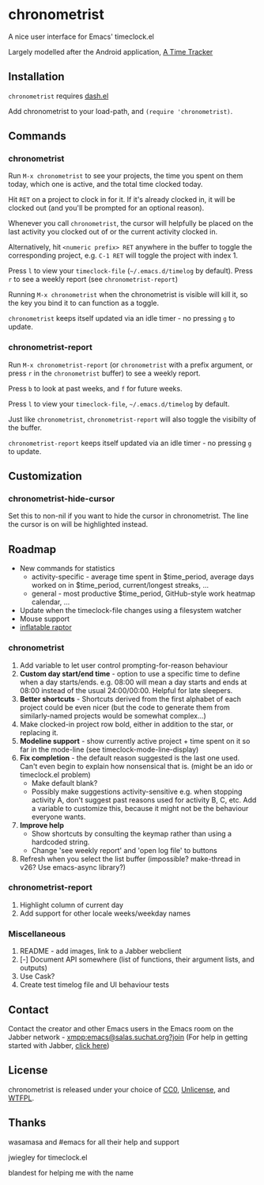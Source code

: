 # chronometrist
A nice user interface for Emacs' timeclock.el

Largely modelled after the Android application, [A Time Tracker](https://github.com/netmackan/ATimeTracker)

## Installation
`chronometrist` requires [dash.el](https://github.com/magnars/dash.el)

Add chronometrist to your load-path, and `(require 'chronometrist)`.

## Commands
### chronometrist
Run `M-x chronometrist` to see your projects, the time you spent on them today, which one is active, and the total time clocked today.

Hit `RET` on a project to clock in for it. If it's already clocked in, it will be clocked out (and you'll be prompted for an optional reason).

Whenever you call `chronometrist`, the cursor will helpfully be placed on the last activity you clocked out of or the current activity clocked in.

Alternatively, hit `<numeric prefix> RET` anywhere in the buffer to toggle the corresponding project, e.g. `C-1 RET` will toggle the project with index 1.

Press `l` to view your `timeclock-file` (`~/.emacs.d/timelog` by default). Press `r` to see a weekly report (see `chronometrist-report`)

Running `M-x chronometrist` when the chronometrist is visible will kill it, so the key you bind it to can function as a toggle.

`chronometrist` keeps itself updated via an idle timer - no pressing `g` to update.

### chronometrist-report
Run `M-x chronometrist-report` (or `chronometrist` with a prefix argument, or press `r` in the `chronometrist` buffer) to see a weekly report.

Press `b` to look at past weeks, and `f` for future weeks.

Press `l` to view your `timeclock-file`, `~/.emacs.d/timelog` by default.

Just like `chronometrist`, `chronometrist-report` will also toggle the visibilty of the buffer.

`chronometrist-report` keeps itself updated via an idle timer - no pressing `g` to update.

## Customization
### chronometrist-hide-cursor
Set this to non-nil if you want to hide the cursor in chronometrist. The line the cursor is on will be highlighted instead.

## Roadmap
* New commands for statistics
  - activity-specific - average time spent in $time_period, average days worked on in $time_period, current/longest streaks, ...
  - general - most productive $time_period, GitHub-style work heatmap calendar, ...
* Update when the timeclock-file changes using a filesystem watcher
* Mouse support
* [inflatable raptor](https://github.com/MichaelMure/git-bug/#planned-features)

### chronometrist
1. Add variable to let user control prompting-for-reason behaviour
2. **Custom day start/end time** - option to use a specific time to define when a day starts/ends. e.g. 08:00 will mean a day starts and ends at 08:00 instead of the usual 24:00/00:00. Helpful for late sleepers.
3. **Better shortcuts** - Shortcuts derived from the first alphabet of each project could be even nicer (but the code to generate them from similarly-named projects would be somewhat complex...)
4. Make clocked-in project row bold, either in addition to the star, or replacing it.
5. **Modeline support** - show currently active project + time spent on it so far in the mode-line (see timeclock-mode-line-display)
6. **Fix completion** - the default reason suggested is the last one used. Can't even begin to explain how nonsensical that is. (might be an ido or timeclock.el problem)
   - Make default blank?
   - Possibly make suggestions activity-sensitive e.g. when stopping activity A, don't suggest past reasons used for activity B, C, etc. Add a variable to customize this, because it might not be the behaviour everyone wants.
7. **Improve help**
   - Show shortcuts by consulting the keymap rather than using a hardcoded string.
   - Change 'see weekly report' and 'open log file' to buttons
8. Refresh when you select the list buffer (impossible? make-thread in v26? Use emacs-async library?)

### chronometrist-report
1. Highlight column of current day
2. Add support for other locale weeks/weekday names

### Miscellaneous
1. README - add images, link to a Jabber webclient
2. [-] Document API somewhere (list of functions, their argument lists, and outputs)
3. Use Cask?
4. Create test timelog file and UI behaviour tests

## Contact
Contact the creator and other Emacs users in the Emacs room on the Jabber network - [xmpp:emacs@salas.suchat.org?join](xmpp:emacs@salas.suchat.org?join)
(For help in getting started with Jabber, [click here](https://xmpp.org/getting-started/))

## License
chronometrist is released under your choice of [CC0](https://creativecommons.org/publicdomain/zero/1.0/), [Unlicense](https://unlicense.org/), and [WTFPL](http://www.wtfpl.net/).

## Thanks
wasamasa and #emacs for all their help and support

jwiegley for timeclock.el

blandest for helping me with the name

